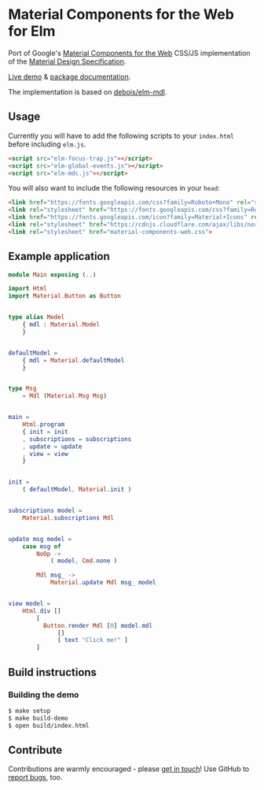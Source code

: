 # Material Components for the Web for Elm

Port of Google's
[Material Components for the Web](https://material.io/components/web/)
CSS/JS implementation of the
[Material Design Specification](https://www.google.com/design/spec/material-design/introduction.html).

[Live demo](https://aforemny.github.io/elm-mdc/) & [package documentation](http://package.elm-lang.org/packages/aforemny/elm-mdc/latest).

The implementation is based on [debois/elm-mdl](https://github.com/debois/elm-mdl).

## Usage

Currently you will have to add the following scripts to your `index.html`
before including `elm.js`.

```html
<script src="elm-focus-trap.js"></script>
<script src="elm-global-events.js"></script>
<script src="elm-mdc.js"></script>
```

You will also want to include the following resources in your `head`:

```html
<link href="https://fonts.googleapis.com/css?family=Roboto+Mono" rel="stylesheet">
<link rel="stylesheet" href="https://fonts.googleapis.com/css?family=Roboto:300,400,500">
<link href="https://fonts.googleapis.com/icon?family=Material+Icons" rel="stylesheet">
<link rel="stylesheet" href="https://cdnjs.cloudflare.com/ajax/libs/normalize/7.0.0/normalize.min.css">
<link rel="stylesheet" href="material-components-web.css">
```

## Example application

```elm
module Main exposing (..)

import Html
import Material.Button as Button


type alias Model
    { mdl : Material.Model
    }


defaultModel =
    { mdl = Material.defaultModel
    }


type Msg
    = Mdl (Material.Msg Msg)


main =
    Html.program
    { init = init
    , subscriptions = subscriptions
    , update = update
    , view = view
    }


init =
    ( defaultModel, Material.init )


subscriptions model =
    Material.subscriptions Mdl


update msg model =
    case msg of
        NoOp ->
            ( model, Cmd.none )

        Mdl msg_ ->
            Material.update Mdl msg_ model


view model =
    Html.div []
        [
          Button.render Mdl [0] model.mdl
              []
              [ text "Click me!" ]
        ]
```

## Build instructions

### Building the demo
```sh
$ make setup
$ make build-demo
$ open build/index.html
```

## Contribute

Contributions are warmly encouraged - please [get in touch](TODO)! Use GitHub to
[report bugs](TODO), too.
